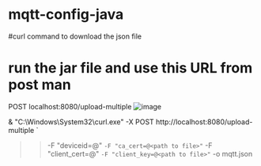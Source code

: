 # mqtt-config-java
#curl command to download the json file 
# run the jar file and use this URL from post man 
POST localhost:8080/upload-multiple
![image](https://github.com/user-attachments/assets/52ac8e80-28fa-497e-a0e1-a335d5fd0d10)


& "C:\Windows\System32\curl.exe" -X POST http://localhost:8080/upload-multiple `
>>   -F "deviceid=@<path to file>" `
>>   -F "ca_cert=@<path to file>" `
>>   -F "client_cert=@<path to file>" `
>>   -F "client_key=@<path to file>" `
>>   -o mqtt.json
>>
>> 
